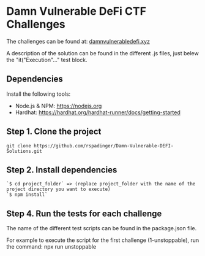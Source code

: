 # Damn Vulnerable DeFi CTF Challenges

The challenges can be found at: [damnvulnerabledefi.xyz](https://damnvulnerabledefi.xyz)

A description of the solution can be found in the different .js files, just belew the "it("Execution"..." test block.

## Dependencies

Install the following tools:

-   Node.js & NPM: https://nodejs.org
-   Hardhat: https://hardhat.org/hardhat-runner/docs/getting-started

## Step 1. Clone the project

`git clone https://github.com/rspadinger/Damn-Vulnerable-DEFI-Solutions.git`

## Step 2. Install dependencies

```
`$ cd project_folder` => (replace project_folder with the name of the project directory you want to execute)
`$ npm install`
```

## Step 4. Run the tests for each challenge

The name of the different test scripts can be found in the package.json file.

For example to execute the script for the first challenge (1-unstoppable), run the command: npx run unstoppable
